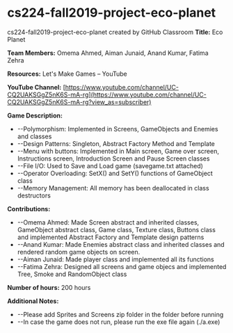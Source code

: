 # cs224-fall2019-project-eco-planet
cs224-fall2019-project-eco-planet created by GitHub Classroom
**Title:** Eco Planet

**Team Members:** Omema Ahmed, Aiman Junaid, Anand Kumar, Fatima Zehra

**Resources:** Let&#39;s Make Games – YouTube

**YouTube Channel:** [https://www.youtube.com/channel/UC-CQ2UAKSGgZ5nK6S-mA-rg](https://www.youtube.com/channel/UC-CQ2UAKSGgZ5nK6S-mA-rg?view_as=subscriber)

**Game Description:**

- --Polymorphism: Implemented in Screens, GameObjects and Enemies and classes
- --Design Patterns: Singleton, Abstract Factory Method and Template
- --Menu with buttons: Implemented in Main screen, Game over screen, Instructions screen, Introduction Screen and Pause Screen classes
- --File I/O: Used to Save and Load game (savegame.txt attached)
- --Operator Overloading: SetX() and SetY() functions of GameObject class
- --Memory Management: All memory has been deallocated in class destructors

**Contributions:**

- --Omema Ahmed: Made Screen abstract and inherited classes, GameObject abstract class, Game class, Texture class, Buttons class and implemented Abstract Factory and Template design patterns
- --Anand Kumar: Made Enemies abstract class and inherited classes and rendered random game objects on screen.
- --Aiman Junaid: Made player class and implemented all its functions
- --Fatima Zehra: Designed all screens and game objecs and implemented Tree, Smoke and RandomObject class

**Number of hours:** 200 hours

**Additional Notes:**
- --Please add Sprites and Screens zip folder in the folder before running
- --In case the game does not run, please run the exe file again (./a.exe)
